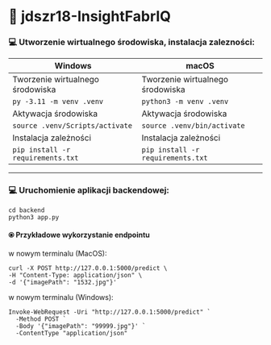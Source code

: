 # 🤖 jdszr18-InsightFabrIQ

<h3>💻 Utworzenie wirtualnego środowiska, instalacja zalezności:</h3>

| **Windows**                       | **macOS**                         |
| --------------------------------- | --------------------------------- |
| Tworzenie wirtualnego środowiska  | Tworzenie wirtualnego środowiska  |
| `py -3.11 -m venv .venv`          | `python3 -m venv .venv`           |
| Aktywacja środowiska              | Aktywacja środowiska              |
| `source .venv/Scripts/activate`   | `source .venv/bin/activate`       |
| Instalacja zależności             | Instalacja zależności             |
| `pip install -r requirements.txt` | `pip install -r requirements.txt` |

---

<h3>💻 Uruchomienie aplikacji backendowej:</h3>

```
cd backend
python3 app.py
```

<h4>⦿ Przykładowe wykorzystanie endpointu</h4>

w nowym terminalu (MacOS):

```
curl -X POST http://127.0.0.1:5000/predict \
-H "Content-Type: application/json" \
-d '{"imagePath": "1532.jpg"}'
```

w nowym terminalu (Windows):

```
Invoke-WebRequest -Uri "http://127.0.0.1:5000/predict" `
  -Method POST `
  -Body '{"imagePath": "99999.jpg"}' `
  -ContentType "application/json"
```
